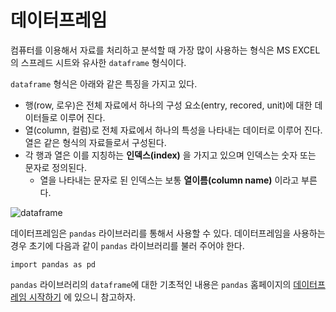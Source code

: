 # 데이터프레임


컴퓨터를 이용해서 자료를 처리하고 분석할 때 가장 많이 사용하는 형식은 MS EXCEL 의 스프레드 시트와 유사한 `dataframe` 형식이다.

`dataframe` 형식은 아래와 같은 특징을 가지고 있다.


- 행(row, 로우)은 전체 자료에서 하나의 구성 요소(entry, recored, unit)에 대한 데이터들로 이루어 진다.
- 열(column, 컬럼)로  전체 자료에서 하나의 특성을 나타내는 데이터로 이루어 진다. 열은 같은 형식의 자료들로서 구성된다. 
- 각 행과 열은 이를 지칭하는 **인덱스(index)** 을 가지고 있으며 인덱스는 숫자 또는 문자로 정의된다. 
  + 열을 나타내는 문자로 된 인덱스는 보통 **열이름(column name)** 이라고 부른다.


![dataframe](https://pandas.pydata.org/docs/_images/01_table_dataframe.svg)

데이터프레임은 `pandas` 라이브러리를 통해서 사용할 수 있다. 데이터프레임을 사용하는 경우 초기에 다음과 같이 `pandas` 라이브러리를 불러 주어야 한다.

```
import pandas as pd
```

`pandas` 라이브러리의 `dataframe`에 대한 기초적인 내용은 `pandas` 홈페이지의 
[데이터프레임 시작하기](https://pandas.pydata.org/docs/getting_started/intro_tutorials/index.html) 에 있으니 참고하자. 